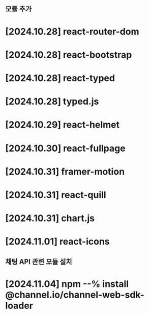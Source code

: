 ## 모듈 추가
# [2024.10.28] react-router-dom
# [2024.10.28] react-bootstrap
# [2024.10.28] react-typed
# [2024.10.28] typed.js

# [2024.10.29] react-helmet

# [2024.10.30] react-fullpage

# [2024.10.31] framer-motion
# [2024.10.31] react-quill
# [2024.10.31] chart.js

# [2024.11.01] react-icons

## 채팅 API 관련 모듈 설치
# [2024.11.04] npm --% install @channel.io/channel-web-sdk-loader 